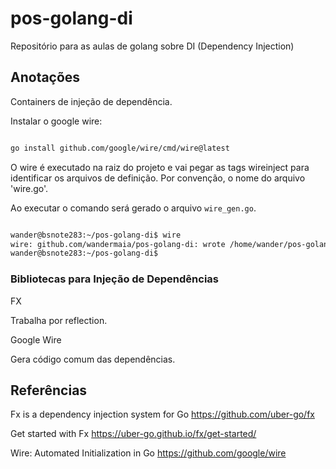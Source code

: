 # pos-golang-di

Repositório para as aulas de golang sobre DI (Dependency Injection)

## Anotações
Containers de injeção de dependência.


Instalar o google wire:

```bash

go install github.com/google/wire/cmd/wire@latest

```

O wire é executado na raiz do projeto e vai pegar as tags wireinject para identificar os arquivos de definição. Por convenção, o nome do arquivo 'wire.go'. 

Ao executar o comando será gerado o arquivo `wire_gen.go`.


```bash

wander@bsnote283:~/pos-golang-di$ wire
wire: github.com/wandermaia/pos-golang-di: wrote /home/wander/pos-golang-di/wire_gen.go
wander@bsnote283:~/pos-golang-di$

```


### Bibliotecas para Injeção de Dependências

FX

Trabalha por reflection.

Google Wire

Gera código comum das dependências.




## Referências

Fx is a dependency injection system for Go
https://github.com/uber-go/fx

Get started with Fx
https://uber-go.github.io/fx/get-started/


Wire: Automated Initialization in Go
https://github.com/google/wire